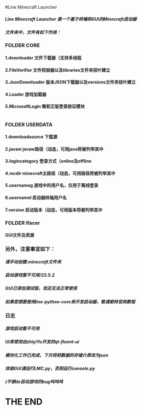 #Line Minecraft Launcher
#####  Line Minecraft Launcher 是一个基于终端和GUI的Minecraft启动器

##### 文件夹中，文件有如下作用：
### FOLDER CORE
#### 
#### 1.downloader 文件下载器（支持多线程
#### 2.FileVerifier 文件校验器以及libraries文件夹枝叶建立
#### 3.JsonDownloader 版本JSON下载器以及versions文件夹枝叶建立
#### 4.Loader 游戏加载器
#### 5.MicrosoftLogin 微软正版登录验证模块
#
### FOLDER USERDATA
#### 1.downloadsource 下载源
#### 2.javaw javaw路径（动态，可用java将被列举其中
#### 3.logincategory 登录方式（online及offline
#### 4.mcdir minecraft主路径（动态，可用路径将被列举其中
#### 5.usernameg 游戏中的用户名，仅用于离线登录
#### 6.usernamel 启动器终端用户名
#### 7.version 启动版本（动态，可用版本将被列举其中

### FOLDER lfacer
#### GUI文件及资源

### 另外，注意事宜如下：
##### 请手动创建.minecraft文件夹
##### 启动游戏暂不可用/23.5.2
##### GUI已添加测试版，但还无法正常使用
##### 如果您想要使用line-python-core来开发启动器，敬请期待官网教程

### 日志
##### 游戏启动暂不可用
##### UI库使用由zhiyiYo开发的qt-fluent-ui
##### 模块化工作已完成，下次将把数据的存储介质改为json
##### 体验GUI请运行LMC.py，否则运行console.py
##### (不想de启动游戏的bug呜呜呜

# THE END
